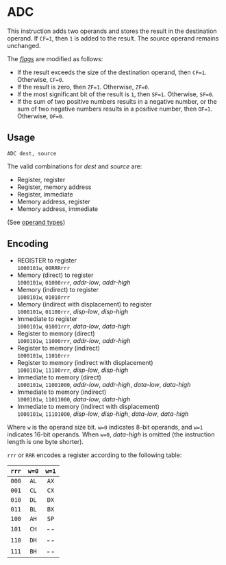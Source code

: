 # ADC

This instruction adds two operands and stores the result in the destination operand. If `CF=1`, then `1` is added to the result. The source operand remains unchanged.

The [_flags_](../cpu#flags) are modified as follows:

- If the result exceeds the size of the destination operand, then `CF=1`. Otherwise, `CF=0`.
- If the result is zero, then `ZF=1`. Otherwise, `ZF=0`.
- If the most significant bit of the result is `1`, then `SF=1`. Otherwise, `SF=0`.
- If the sum of two positive numbers results in a negative number, or the sum of two negative numbers results in a positive number, then `OF=1`. Otherwise, `OF=0`.

## Usage

```vonsim
ADC dest, source
```

The valid combinations for _dest_ and _source_ are:

- Register, register
- Register, memory address
- Register, immediate
- Memory address, register
- Memory address, immediate

(See [operand types](../assembly#operands))

## Encoding

- REGISTER to register  
  `1000101w`, `00RRRrrr`
- Memory (direct) to register  
  `1000101w`, `01000rrr`, _addr-low_, _addr-high_
- Memory (indirect) to register  
  `1000101w`, `01010rrr`
- Memory (indirect with displacement) to register  
  `1000101w`, `01100rrr`, _disp-low_, _disp-high_
- Immediate to register  
  `1000101w`, `01001rrr`, _data-low_, _data-high_
- Register to memory (direct)  
  `1000101w`, `11000rrr`, _addr-low_, _addr-high_
- Register to memory (indirect)  
  `1000101w`, `11010rrr`
- Register to memory (indirect with displacement)  
  `1000101w`, `11100rrr`, _disp-low_, _disp-high_
- Immediate to memory (direct)  
  `1000101w`, `11001000`, _addr-low_, _addr-high_, _data-low_, _data-high_
- Immediate to memory (indirect)  
  `1000101w`, `11011000`, _data-low_, _data-high_
- Immediate to memory (indirect with displacement)  
  `1000101w`, `11101000`, _disp-low_, _disp-high_, _data-low_, _data-high_

Where `w` is the operand size bit. `w=0` indicates 8-bit operands, and `w=1` indicates 16-bit operands. When `w=0`, _data-high_ is omitted (the instruction length is one byte shorter).

`rrr` or `RRR` encodes a register according to the following table:

| `rrr` | `w=0` | `w=1` |
| :---: | :---: | :---: |
| `000` | `AL`  | `AX`  |
| `001` | `CL`  | `CX`  |
| `010` | `DL`  | `DX`  |
| `011` | `BL`  | `BX`  |
| `100` | `AH`  | `SP`  |
| `101` | `CH`  |  --   |
| `110` | `DH`  |  --   |
| `111` | `BH`  |  --   |
